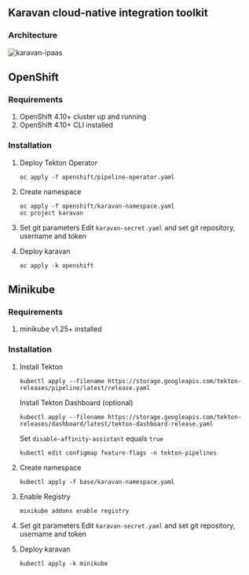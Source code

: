 ## Karavan cloud-native integration toolkit

### Architecture
![karavan-ipaas](../images/karavan-ipaas.png)

## OpenShift
### Requirements
1. OpenShift 4.10+ cluster up and running
2. OpenShift 4.10+ CLI installed

### Installation
1. Deploy Tekton Operator
    ```
    oc apply -f openshift/pipeline-operator.yaml
    ```
2. Create namespace
    ```
    oc apply -f openshift/karavan-namespace.yaml
    oc project karavan
    ```

3. Set git parameters
    Edit `karavan-secret.yaml` and set git repository, username and token

4. Deploy karavan
    ```
    oc apply -k openshift
    ```


## Minikube
### Requirements
1. minikube v1.25+ installed

### Installation
1. Install Tekton
    ```
    kubectl apply --filename https://storage.googleapis.com/tekton-releases/pipeline/latest/release.yaml
    ```
    Install Tekton Dashboard (optional)
    ```
    kubectl apply --filename https://storage.googleapis.com/tekton-releases/dashboard/latest/tekton-dashboard-release.yaml
    ```
    Set `disable-affinity-assistant` equals `true`
    ```
    kubectl edit configmap feature-flags -n tekton-pipelines
    ```
2. Create namespace
    ```
    kubectl apply -f base/karavan-namespace.yaml
    ```
3. Enable Registry
    ```
    minikube addons enable registry
    ```
3. Set git parameters
    Edit `karavan-secret.yaml` and set git repository, username and token

4. Deploy karavan
    ```
    kubectl apply -k minikube
    ```

